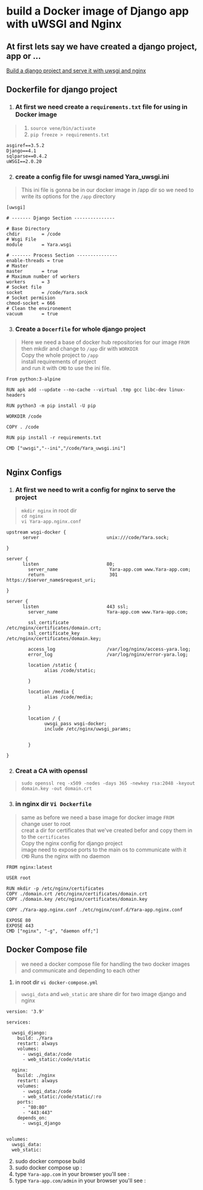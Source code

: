 # build a Docker image of Django app with uWSGI and Nginx 

## At first lets say we have created a django project, app or ...
[Build a django project and serve it with uwsgi and nginx](https://github.com/alimehr75/Devops_Challanges/blob/main/uwsgi-task/uwsgi_task.md)

## Dockerfile for django project
1. ### At first we need create a `requirements.txt` file for using in Docker image 
> 1. `source vene/bin/activate`
> 2. `pip freeze > requirements.txt`
> 
```
asgiref==3.5.2
Django==4.1
sqlparse==0.4.2
uWSGI==2.0.20
```

2. ### create a config file for uwsgi named **Yara_uwsgi.ini**
> This ini file is gonna be in our docker image in /app dir so we need to write its options for the `/app` directory
```
[uwsgi]

# ------- Django Section ---------------

# Base Directory 
chdir        = /code
# Wsgi File
module       = Yara.wsgi

# ------- Process Section ---------------
enable-threads = true 
# Master 
master       = true 
# Maximum number of workers 
workers      = 3
# Socket file
socket       = /code/Yara.sock
# Socket permision
chmod-socket = 666
# Clean the environement
vacuum       = true 

```
3. ### Create a `Docerfile` for whole django project
> Here we need a base of docker hub repositories for our image `FROM` </br>
> then mkdir and change to `/app` dir with `WORKDIR` </br>
> Copy the whole project to `/app` </br>
> install requirements of project </br>
>  and run it with `CMD` to use the ini file.

```
From python:3-alpine

RUN apk add --update --no-cache --virtual .tmp gcc libc-dev linux-headers 

RUN python3 -m pip install -U pip

WORKDIR /code

COPY . /code

RUN pip install -r requirements.txt

CMD ["uwsgi","--ini","/code/Yara_uwsgi.ini"]


```
## Nginx Configs
1. ### At first we need to writ a config for nginx to serve the project
> `mkdir nginx` in root dir </br>
> `cd nginx` </br>
> `vi Yara-app.nginx.conf`
```
upstream wsgi-docker {
	  server                         unix:///code/Yara.sock;

}

server {
	  listen                         80;
		server_name                   Yara-app.com www.Yara-app.com;
		return                        301 https://$server_name$request_uri;

}

server {
	  listen                         443 ssl;
		server_name                  Yara-app.com www.Yara-app.com;

		ssl_certificate              /etc/nginx/certificates/domain.crt;
		ssl_certificate_key          /etc/nginx/certificates/domain.key;

		access_log                   /var/log/nginx/access-yara.log;
		error_log                    /var/log/nginx/error-yara.log;

		location /static {
			  alias /code/static;

		}

		location /media {
			  alias /code/media;

		}

		location / {
			  uwsgi_pass wsgi-docker;
			  include /etc/nginx/uwsgi_params;


		}

}

```
2. ### Creat a CA with openssl 
> `sudo openssl req -x509 -nodes -days 365 -newkey rsa:2048 -keyout domain.key -out domain.crt`

3. ### in nginx dir `Vi Dockerfile` 
> same as before we need a base image for docker image `FROM`</br> 
> change user to root</br>
> creat a dir for certificates that we've created befor and copy them in to the `certificates`</br>
> Copy the nginx config for django project</br>
> image need to expose ports to the main os to communicate with it</br>
> `CMD` Runs the nginx with no daemon 


```
FROM nginx:latest

USER root

RUN mkdir -p /etc/nginx/certificates
COPY ./domain.crt /etc/nginx/certificates/domain.crt
COPY ./domain.key /etc/nginx/certificates/domain.key

COPY ./Yara-app.nginx.conf ./etc/nginx/conf.d/Yara-app.nginx.conf

EXPOSE 80
EXPOSE 443
CMD ["nginx", "-g", "daemon off;"]

```

## Docker Compose file
> we need a docker compose file for handling the two docker images and communicate and depending to each other

1. in root dir `vi docker-compose.yml`
> `uwsgi_data` and `web_static` are share dir for two image django and nginx

```
version: '3.9'

services:

  uwsgi_django:
    build: ./Yara
    restart: always
    volumes:
      - uwsgi_data:/code
      - web_static:/code/static

  nginx:
    build: ./nginx
    restart: always
    volumes:
      - uwsgi_data:/code
      - web_static:/code/static/:ro
    ports:
      - "80:80"
      - "443:443"
    depends_on:
      - uwsgi_django 


volumes:
  uwsgi_data:
  web_static:
```
2. sudo docker compose build
3. sudo docker compose up :
4. type `Yara-app.com` in your browser you'll see :
5. type `Yara-app.com/admin` in your browser you'll see :



